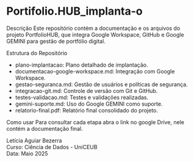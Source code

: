 # Portifolio.HUB_implanta-o
 Descrição
Este repositório contém a documentação e os arquivos do projeto PortfolioHUB, que integra Google Workspace, GitHub e Google GEMINI para gestão de portfólio digital.

Estrutura do Repositório
- plano-implantacao: Plano detalhado de implantação.
- documentacao-google-workspace.md: Integração com Google Workspace.
- gestao-seguranca.md: Gestão de usuários e políticas de segurança.
- integracao-git.md: Controle de versão com Git e GitHub.
- testes-validacao.md: Testes e validações realizadas.
- gemini-suporte.md: Uso do Google GEMINI como suporte.
- relatorio-final.pdf: Relatório final consolidado do projeto.

Como usar
Para consultar cada etapa abra o link no google Drive, nele contém a documentação final.

Letícia Aguiar Bezerra  
Curso: Ciência de Dados - UniCEUB  
Data: Maio 2025
